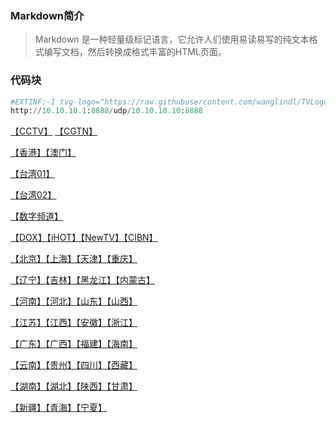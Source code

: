 ### Markdown简介

> Markdown 是一种轻量级标记语言，它允许人们使用易读易写的纯文本格式编写文档，然后转换成格式丰富的HTML页面。

### 代码块
``` python
#EXTINF:-1 tvg-logo="https://raw.githubusercontent.com/wanglindl/TVLogo/main/CCTV1.png" tvg-id="1" tvg-name="CCTV1" group-title="央视高清",CCTV-1综合
http://10.10.10.1:8888/udp/10.10.10.10:8888
```





[【CCTV】](https://github.com/wanglindl/TVLogo/blob/main/md/01.md) [【CGTN】](https://github.com/wanglindl/TVLogo/blob/main/md/02.md)

[【香港】【澳门】](https://github.com/wanglindl/TVLogo/blob/main/01.md)

[【台湾01】](https://github.com/wanglindl/TVLogo/blob/main/01.md)

[【台湾02】](https://github.com/wanglindl/TVLogo/blob/main/01.md)

[【数字频道】](https://github.com/wanglindl/TVLogo/blob/main/01.md)

[【DOX】【iHOT】【NewTV】【CIBN】](https://github.com/wanglindl/TVLogo/blob/main/01.md)

[【北京】【上海】【天津】【重庆】](https://github.com/wanglindl/TVLogo/blob/main/01.md)

[【辽宁】【吉林】【黑龙江】【内蒙古】](https://github.com/wanglindl/TVLogo/blob/main/01.md)

[【河南】【河北】【山东】【山西】](https://github.com/wanglindl/TVLogo/blob/main/01.md)

[【江苏】【江西】【安徽】【浙江】](https://github.com/wanglindl/TVLogo/blob/main/01.md)

[【广东】【广西】【福建】【海南】](https://github.com/wanglindl/TVLogo/blob/main/01.md)

[【云南】【贵州】【四川】【西藏】](https://github.com/wanglindl/TVLogo/blob/main/01.md)

[【湖南】【湖北】【陕西】【甘肃】](https://github.com/wanglindl/TVLogo/blob/main/01.md)

[【新疆】【青海】【宁夏】](https://github.com/wanglindl/TVLogo/blob/main/01.md)
